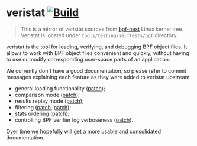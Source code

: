 veristat
[![Build](https://github.com/libbpf/veristat/actions/workflows/build.yml/badge.svg)](https://github.com/libbpf/veristat/actions/workflows/build.yml)
========

> This is a mirror of veristat sources from
> [bpf-next](https://kernel.googlesource.com/pub/scm/linux/kernel/git/bpf/bpf-next)
> Linux kernel tree. Veristat is located under `tools/testing/selftests/bpf`
> directory.

veristat is the tool for loading, verifying, and debugging BPF object files.
It allows to work with BPF object files convenient and quickly, without having
to use or modify corresponding user-space parts of an application.

We currently don't have a good documentation, so please refer to commit
messages explaining each feature as they were added to veristat upstream:

  - general loading functionality ([patch](https://patchwork.kernel.org/project/netdevbpf/patch/20220909193053.577111-4-andrii@kernel.org/));
  - comparison mode ([patch](https://patchwork.kernel.org/project/netdevbpf/patch/20220921164254.3630690-4-andrii@kernel.org/));
  - results replay mode ([patch](https://patchwork.kernel.org/project/netdevbpf/patch/20221103055304.2904589-2-andrii@kernel.org/));
  - filtering ([patch](https://patchwork.kernel.org/project/netdevbpf/patch/20220921164254.3630690-5-andrii@kernel.org/),
               [patch](https://patchwork.kernel.org/project/netdevbpf/patch/20221103055304.2904589-11-andrii@kernel.org/));
  - stats ordering ([patch](https://patchwork.kernel.org/project/netdevbpf/patch/20221103055304.2904589-10-andrii@kernel.org/));
  - controlling BPF verifier log verboseness ([patch](https://patchwork.kernel.org/project/netdevbpf/patch/20220923175913.3272430-6-andrii@kernel.org/)).

Over time we hopefully will get a more usable and consolidated documentation.
